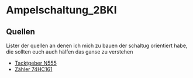 # Ampelschaltung_2BKI

## Quellen 
Lister der quellen an denen ich mich zu bauen der schaltug orientiert habe,
die sollten euch auch hälfen das ganse zu verstehen 
- [Tacktgeber N555](https://cool-web.de/elektronik/555-timer-verwendung-als-taktgeber-zeitgeber-clock-blinken.htm)
- [Zähler 74HC161]()

